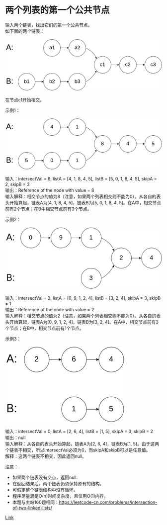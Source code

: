 <h1>两个列表的第一个公共节点</h1>

输入两个链表，找出它们的第一个公共节点。</br>
如下面的两个链表：</br>
</br>![](./image/0.png)</br></br>
在节点c1开始相交。</br>

示例1：</br>
</br>![](./image/1.png)</br></br>
输入：intersectVal = 8, listA = [4, 1, 8, 4, 5], listB = [5, 0, 1, 8, 4, 5], skipA = 2, skipB = 3</br>
输出：Reference of the node with value = 8</br>
输入解释：相交节点的值为8（注意，如果两个列表相交则不能为0）。从各自的表头开始算起，链表A为[4, 1, 8, 4, 5]，链表B为[5, 0, 1, 8, 4, 5]。在A中，相交节点前有2个节点；在B中相交节点前有3个节点。</br>

示例2：</br>
</br>![](./image/2.png)</br></br>
输入：intersectVal = 2, listA = [0, 9, 1, 2, 4], listB = [3, 2, 4], skipA = 3, skipB = 1</br>
输出：Reference of the node with value = 2</br>
输入解释：相交节点的值为2（注意，如果两个列表相交则不能为0）。从各自的表头开始算起，链表A为[0, 9, 1, 2, 4]，链表B为[3, 2, 4]。在A中，相交节点前有3个节点；在B中，相交节点前有1个节点。</br>

示例3：</br>
</br>![](./image/3.png)</br></br>
输入：intersectVal = 0, listA = [2, 6, 4], listB = [1, 5], skipA = 3, skipB = 2</br>
输出：null</br>
输入解释：从各自的表头开始算起，链表A为[2, 6, 4]，链表B为[1, 5]。由于这两个链表不相交，所以intersectVal必须为0，而skipA和skipB可以是任意值。</br>
解释：这两个链表不相交，因此返回null。</br>

注意：
- 如果两个链表没有交点，返回null.
- 在返回结果后，两个链表仍须保持原有的结构。
- 可假定整个链表结构中没有循环。
- 程序尽量满足O(n)时间复杂度，且仅用O(1)内存。
- 本题与主站160题相同：https://leetcode-cn.com/problems/intersection-of-two-linked-lists/

[Link](https://leetcode-cn.com/problems/liang-ge-lian-biao-de-di-yi-ge-gong-gong-jie-dian-lcof)